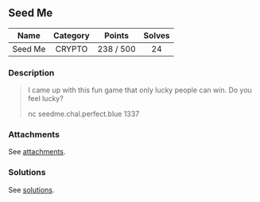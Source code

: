 ## Seed Me

|  Name  |  Category  |  Points  |  Solves  |
| :----: | :----: | :----: | :----: |
|  Seed Me  |  CRYPTO  |  238 / 500  |  24  |

### Description
> I came up with this fun game that only lucky people can win. Do you feel lucky?
> 
> nc seedme.chal.perfect.blue 1337

### Attachments
See [attachments](https://github.com/roadicing/ctf-writeups/tree/main/2021/pbctf/seed-me/attachments).

### Solutions
See [solutions](https://github.com/roadicing/ctf-writeups/tree/main/2021/pbctf/seed-me/solutions).